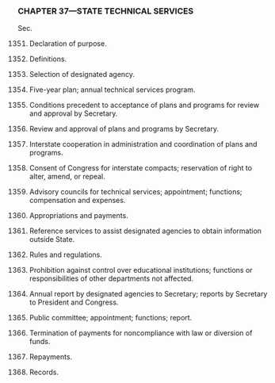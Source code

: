 ### **CHAPTER 37—STATE TECHNICAL SERVICES** ###

Sec.

1351. Declaration of purpose.

1352. Definitions.

1353. Selection of designated agency.

1354. Five-year plan; annual technical services program.

1355. Conditions precedent to acceptance of plans and programs for review and approval by Secretary.

1356. Review and approval of plans and programs by Secretary.

1357. Interstate cooperation in administration and coordination of plans and programs.

1358. Consent of Congress for interstate compacts; reservation of right to alter, amend, or repeal.

1359. Advisory councils for technical services; appointment; functions; compensation and expenses.

1360. Appropriations and payments.

1361. Reference services to assist designated agencies to obtain information outside State.

1362. Rules and regulations.

1363. Prohibition against control over educational institutions; functions or responsibilities of other departments not affected.

1364. Annual report by designated agencies to Secretary; reports by Secretary to President and Congress.

1365. Public committee; appointment; functions; report.

1366. Termination of payments for noncompliance with law or diversion of funds.

1367. Repayments.

1368. Records.